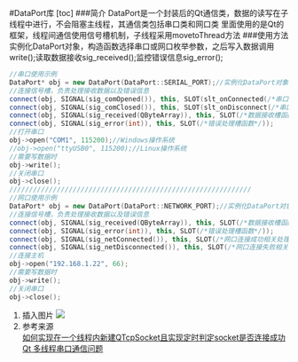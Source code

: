 #DataPort库
[toc]
###简介
DataPort是一个封装后的Qt通信类，数据的读写在子线程中进行，不会阻塞主线程，其通信类包括串口类和网口类
里面使用的是Qt的框架，线程间通信使用信号槽机制，子线程采用movetoThread方法
###使用方法
实例化DataPort对象，构造函数选择串口或网口枚举参数，之后写入数据调用write();读取数据接收sig_received();监控错误信息sig_error();
```C++
//串口使用示例
DataPort* obj = new DataPort(DataPort::SERIAL_PORT);//实例化DataPort对象
//连接信号槽，负责处理接收数据以及错误信息
connect(obj, SIGNAL(sig_comOpened()), this, SLOT(slt_onConnected(/*串口打开成功处理槽函数*/)));
connect(obj, SIGNAL(sig_comClosed()), this, SLOT(slt_onDisconnect(/*串口关闭成功处理槽函数*/)));
connect(obj, SIGNAL(sig_received(QByteArray)), this, SLOT(/*数据接收槽函数*/));
connect(obj, SIGNAL(sig_error(int)), this, SLOT(/*错误处理槽函数*/));
//打开串口
obj->open("COM1", 115200);//Windows操作系统
//obj->open("ttyUSB0", 115200);//Linux操作系统
//需要写数据时
obj->write();
//关闭串口
obj->close();
/////////////////////////////////////////////////////////////
//网口使用示例
DataPort* obj = new DataPort(DataPort::NETWORK_PORT);//实例化DataPort对象
//连接信号槽，负责处理接收数据以及错误信息
connect(obj, SIGNAL(sig_received(QByteArray)), this, SLOT(/*数据接收槽函数*/));
connect(obj, SIGNAL(sig_error(int)), this, SLOT(/*错误处理槽函数*/));
connect(obj, SIGNAL(sig_netConnected()), this, SLOT(/*网口连接成功相关处理*/));
connect(obj, SIGNAL(sig_netDisconnected()), this, SLOT(/*网口连接失败相关处理*/));
//连接主机
obj->open("192.168.1.22", 66);
//需要写数据时
obj->write();
//关闭串口
obj->close();
```
1. 插入图片
![](https://ws4.sinaimg.cn/mw600/6bade3a2gw1faq8hbjc3wj20m80godga.jpg)
1. 参考来源  
[如何实现在一个线程内新建QTcpSocket且实现定时判定socket是否连接成功](http://bbs.csdn.net/topics/390161203)  
[Qt 多线程串口通信问题](https://www.zhihu.com/question/31518679)